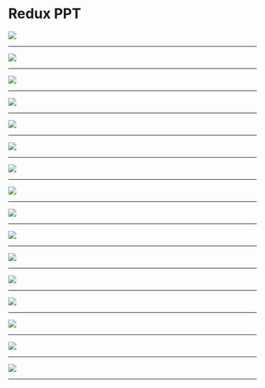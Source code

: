 # Redux PPT
![](s1.png)

<hr/>

![](s2.png)

<hr/>

![](s3.png)

<hr/>

![](s4.png)

<hr/>

![](s5.png)

<hr/>

![](s6.png)

<hr/>

![](s7.png)

<hr/>

![](s8.png)

<hr/>

![](s9.png)

<hr/>

![](s10.png)

<hr/>

![](s12.png)

<hr/>

![](s11.png)

<hr/>

![](s13.png)

<hr/>

![](s14.png)

<hr/>

![](s15.png)

<hr/>

![](s16.png)

<hr/>
